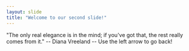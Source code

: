 ```yaml
---
layout: slide
title: "Welcome to our second slide!"
---
```

"The only real elegance is in the mind; if you've got that, the rest really comes from it." 
-- Diana Vreeland -- 
Use the left arrow to go back!
